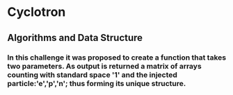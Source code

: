 # Cyclotron

## Algorithms and Data Structure

### In this challenge it was proposed to create a function that takes two parameters. As output is returned a matrix of arrays counting with standard space '1' and the injected particle:'e','p','n'; thus forming its unique structure.
